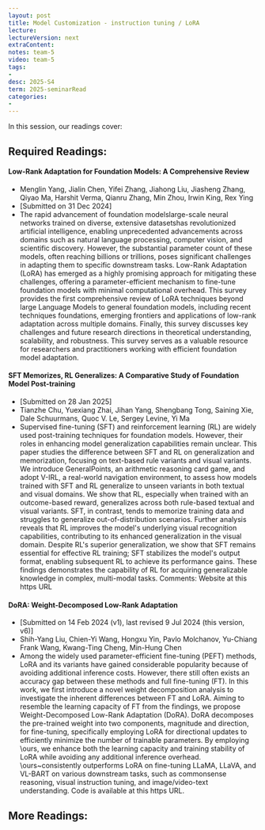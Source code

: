 ```yaml
---
layout: post
title: Model Customization - instruction tuning / LoRA 
lecture: 
lectureVersion: next
extraContent: 
notes: team-5
video: team-5
tags:
- 
desc: 2025-S4
term: 2025-seminarRead
categories:
- 
---
```



In this session, our readings cover: 

## Required Readings: 

#### Low-Rank Adaptation for Foundation Models: A Comprehensive Review
+ Menglin Yang, Jialin Chen, Yifei Zhang, Jiahong Liu, Jiasheng Zhang, Qiyao Ma, Harshit Verma, Qianru Zhang, Min Zhou, Irwin King, Rex Ying
+ [Submitted on 31 Dec 2024]
+ The rapid advancement of foundation modelslarge-scale neural networks trained on diverse, extensive datasetshas revolutionized artificial intelligence, enabling unprecedented advancements across domains such as natural language processing, computer vision, and scientific discovery. However, the substantial parameter count of these models, often reaching billions or trillions, poses significant challenges in adapting them to specific downstream tasks. Low-Rank Adaptation (LoRA) has emerged as a highly promising approach for mitigating these challenges, offering a parameter-efficient mechanism to fine-tune foundation models with minimal computational overhead. This survey provides the first comprehensive review of LoRA techniques beyond large Language Models to general foundation models, including recent techniques foundations, emerging frontiers and applications of low-rank adaptation across multiple domains. Finally, this survey discusses key challenges and future research directions in theoretical understanding, scalability, and robustness. This survey serves as a valuable resource for researchers and practitioners working with efficient foundation model adaptation.
  


#### SFT Memorizes, RL Generalizes: A Comparative Study of Foundation Model Post-training
+ [Submitted on 28 Jan 2025]
+ Tianzhe Chu, Yuexiang Zhai, Jihan Yang, Shengbang Tong, Saining Xie, Dale Schuurmans, Quoc V. Le, Sergey Levine, Yi Ma
+ Supervised fine-tuning (SFT) and reinforcement learning (RL) are widely used post-training techniques for foundation models. However, their roles in enhancing model generalization capabilities remain unclear. This paper studies the difference between SFT and RL on generalization and memorization, focusing on text-based rule variants and visual variants. We introduce GeneralPoints, an arithmetic reasoning card game, and adopt V-IRL, a real-world navigation environment, to assess how models trained with SFT and RL generalize to unseen variants in both textual and visual domains. We show that RL, especially when trained with an outcome-based reward, generalizes across both rule-based textual and visual variants. SFT, in contrast, tends to memorize training data and struggles to generalize out-of-distribution scenarios. Further analysis reveals that RL improves the model's underlying visual recognition capabilities, contributing to its enhanced generalization in the visual domain. Despite RL's superior generalization, we show that SFT remains essential for effective RL training; SFT stabilizes the model's output format, enabling subsequent RL to achieve its performance gains. These findings demonstrates the capability of RL for acquiring generalizable knowledge in complex, multi-modal tasks.
Comments:	Website at this https URL


#### DoRA: Weight-Decomposed Low-Rank Adaptation
+ [Submitted on 14 Feb 2024 (v1), last revised 9 Jul 2024 (this version, v6)]
+ Shih-Yang Liu, Chien-Yi Wang, Hongxu Yin, Pavlo Molchanov, Yu-Chiang Frank Wang, Kwang-Ting Cheng, Min-Hung Chen
+ Among the widely used parameter-efficient fine-tuning (PEFT) methods, LoRA and its variants have gained considerable popularity because of avoiding additional inference costs. However, there still often exists an accuracy gap between these methods and full fine-tuning (FT). In this work, we first introduce a novel weight decomposition analysis to investigate the inherent differences between FT and LoRA. Aiming to resemble the learning capacity of FT from the findings, we propose Weight-Decomposed Low-Rank Adaptation (DoRA). DoRA decomposes the pre-trained weight into two components, magnitude and direction, for fine-tuning, specifically employing LoRA for directional updates to efficiently minimize the number of trainable parameters. By employing \ours, we enhance both the learning capacity and training stability of LoRA while avoiding any additional inference overhead. \ours~consistently outperforms LoRA on fine-tuning LLaMA, LLaVA, and VL-BART on various downstream tasks, such as commonsense reasoning, visual instruction tuning, and image/video-text understanding. Code is available at this https URL.

## More Readings: 

